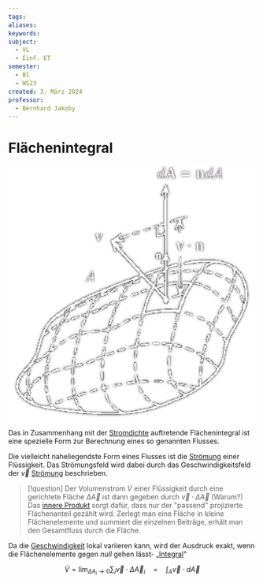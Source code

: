 ```yaml
---
tags: 
aliases: 
keywords: 
subject:
  - VL
  - Einf. ET
semester:
  - B1
  - WS23
created: 3. März 2024
professor:
  - Bernhard Jakoby
---
```

 

# Flächenintegral

![InlineR|275](assets/Flaechenintegral.png)
Das in Zusammenhang mit der [Stromdichte](Stromdichte.md) auftretende Flächenintegral ist eine spezielle Form zur Berechnung eines so genannten Flusses.

Die vielleicht naheliegendste Form eines Flusses ist die [Strömung](../Physik/Strömung.md) einer Flüssigkeit. Das Strömungsfeld wird dabei durch das Geschwindigkeitsfeld der $\vec{v}$ [Strömung](../Physik/Strömung.md) beschrieben.

> [!question] Der Volumenstrom $\dot{V}$ einer Flüssigkeit durch eine gerichtete Fläche $\Delta \vec{A}$ ist dann gegeben durch $\vec{v} \cdot \Delta \vec{A}$ (Warum?)
> Das [innere Produkt](Skalarprodukt.md) sorgt dafür, dass nur der "passend" projizierte Flächenanteil gezählt wird.
> Zerlegt man eine Fläche in kleine Flächenelemente und summiert die einzelnen Beiträge, erhält man den Gesamtfluss durch die Fläche.

Da die [Geschwindigkeit](../Physik/Kinematik.md) lokal variieren kann, wird der Ausdruck exakt, wenn die Flächenelemente gegen *null* gehen lässt- „[Integral](Integralrechnung.md)"

$$
\dot{V}=\lim _{\Delta A_i \rightarrow 0} \sum_i \vec{v} \cdot \Delta \vec{A}_i \quad=\quad\int_A \vec{v} \cdot d \vec{A}
$$


